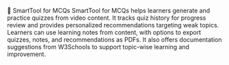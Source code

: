 🧠 SmartTool for MCQs
SmartTool for MCQs helps learners generate and practice quizzes from video content.
It tracks quiz history for progress review and provides personalized recommendations targeting weak topics.
Learners can use learning notes from content, with options to export quizzes, notes, and recommendations as PDFs.
It also offers documentation suggestions from W3Schools to support topic-wise learning and improvement.
